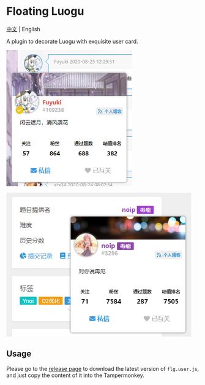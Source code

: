 # Floating Luogu

[中文](../README.md) | English

A plugin to decorate Luogu with exquisite user card.

![](./images/1.png)

![](./images/2.png)

## Usage

Please go to the [release page](https://github.com/Nikaidou-Shinku/floating-luogu/releases) to download the latest version of `flg.user.js`, and just copy the content of it into the Tampermonkey.
